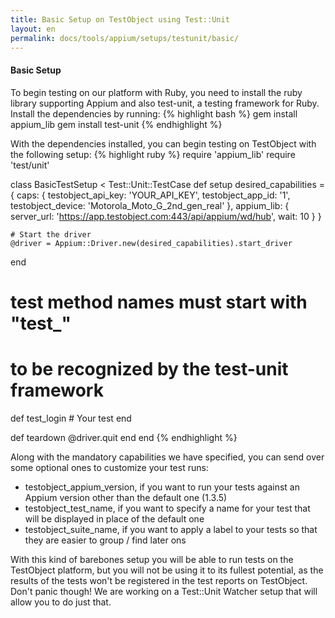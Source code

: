 ```yaml
---
title: Basic Setup on TestObject using Test::Unit
layout: en
permalink: docs/tools/appium/setups/testunit/basic/
---
```


<h4 id="basic-setup">Basic Setup</h4>
To begin testing on our platform with Ruby, you need to install the ruby library supporting Appium and also test-unit, a testing framework for Ruby. Install the dependencies by running:
{% highlight bash %}
gem install appium_lib
gem install test-unit
{% endhighlight %}

With the dependencies installed, you can begin testing on TestObject with the following setup:
{% highlight ruby %}
require 'appium_lib'
require 'test/unit'

class BasicTestSetup < Test::Unit::TestCase
  def setup
    desired_capabilities = {
        caps:       {
            testobject_api_key: 'YOUR_API_KEY',
            testobject_app_id: '1',
            testobject_device: 'Motorola_Moto_G_2nd_gen_real'
        },
        appium_lib: {
            server_url: 'https://app.testobject.com:443/api/appium/wd/hub',
            wait: 10
        }
    }

    # Start the driver
    @driver = Appium::Driver.new(desired_capabilities).start_driver
  end

  # test method names must start with "test_"
  # to be recognized by the test-unit framework
  def test_login
    # Your test
  end

  def teardown
    @driver.quit
  end
end
{% endhighlight %}

Along with the mandatory capabilities we have specified, you can send over some optional ones to customize your test runs:

* testobject_appium_version, if you want to run your tests against an Appium version other than the default one (1.3.5)
* testobject_test_name, if you want to specify a name for your test that will be displayed in place of the default one
* testobject_suite_name, if you want to apply a label to your tests so that they are easier to group / find later ons

With this kind of barebones setup you will be able to run tests on the TestObject platform, but you will not be using it to its fullest potential, as the results of the tests won't be registered in the test reports on TestObject. Don't panic though! We are working on a Test::Unit Watcher setup that will allow you to do just that.